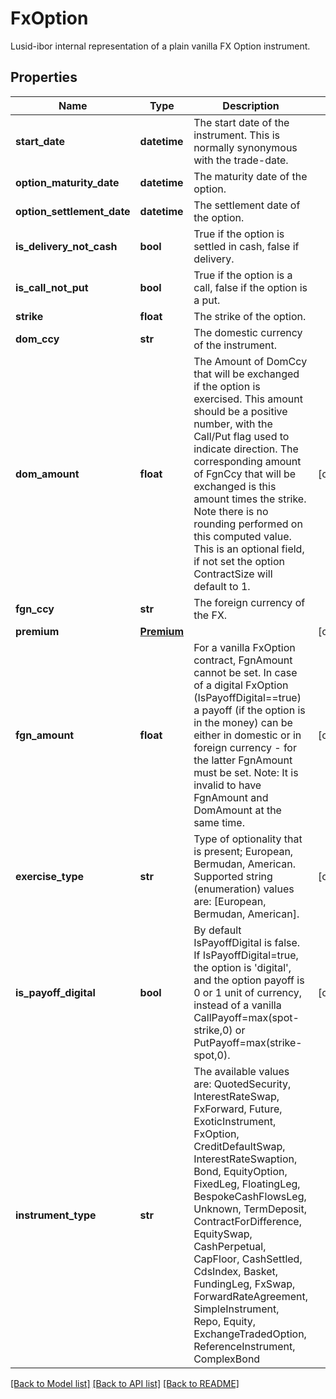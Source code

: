 # FxOption

Lusid-ibor internal representation of a plain vanilla FX Option instrument.

## Properties
Name | Type | Description | Notes
------------ | ------------- | ------------- | -------------
**start_date** | **datetime** | The start date of the instrument. This is normally synonymous with the trade-date. | 
**option_maturity_date** | **datetime** | The maturity date of the option. | 
**option_settlement_date** | **datetime** | The settlement date of the option. | 
**is_delivery_not_cash** | **bool** | True if the option is settled in cash, false if delivery. | 
**is_call_not_put** | **bool** | True if the option is a call, false if the option is a put. | 
**strike** | **float** | The strike of the option. | 
**dom_ccy** | **str** | The domestic currency of the instrument. | 
**dom_amount** | **float** | The Amount of DomCcy that will be exchanged if the option is exercised.  This amount should be a positive number, with the Call/Put flag used to indicate direction.  The corresponding amount of FgnCcy that will be exchanged is this amount times the strike.  Note there is no rounding performed on this computed value.  This is an optional field, if not set the option ContractSize will default to 1. | [optional] 
**fgn_ccy** | **str** | The foreign currency of the FX. | 
**premium** | [**Premium**](Premium.md) |  | [optional] 
**fgn_amount** | **float** | For a vanilla FxOption contract, FgnAmount cannot be set.  In case of a digital FxOption (IsPayoffDigital&#x3D;&#x3D;true)  a payoff (if the option is in the money) can be either  in domestic or in foreign currency - for the latter  FgnAmount must be set.  Note: It is invalid to have FgnAmount and DomAmount  at the same time. | [optional] 
**exercise_type** | **str** | Type of optionality that is present; European, Bermudan, American.  Supported string (enumeration) values are: [European, Bermudan, American]. | [optional] 
**is_payoff_digital** | **bool** | By default IsPayoffDigital is false. If IsPayoffDigital&#x3D;true,  the option is &#39;digital&#39;, and the option payoff is 0 or 1 unit of currency,  instead of a vanilla CallPayoff&#x3D;max(spot-strike,0) or PutPayoff&#x3D;max(strike-spot,0). | [optional] 
**instrument_type** | **str** | The available values are: QuotedSecurity, InterestRateSwap, FxForward, Future, ExoticInstrument, FxOption, CreditDefaultSwap, InterestRateSwaption, Bond, EquityOption, FixedLeg, FloatingLeg, BespokeCashFlowsLeg, Unknown, TermDeposit, ContractForDifference, EquitySwap, CashPerpetual, CapFloor, CashSettled, CdsIndex, Basket, FundingLeg, FxSwap, ForwardRateAgreement, SimpleInstrument, Repo, Equity, ExchangeTradedOption, ReferenceInstrument, ComplexBond | 

[[Back to Model list]](../README.md#documentation-for-models) [[Back to API list]](../README.md#documentation-for-api-endpoints) [[Back to README]](../README.md)


